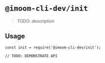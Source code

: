 # `@imoom-cli-dev/init`

> TODO: description

## Usage

```
const init = require('@imoom-cli-dev/init');

// TODO: DEMONSTRATE API
```
